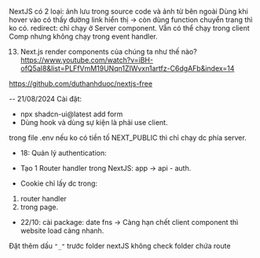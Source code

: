 NextJS có 2 loại: ảnh lưu trong source code và ảnh từ bên ngoài
Dùng <Link> khi hover vào có thấy đường link hiển thị -> còn dùng function chuyển trang thì ko có.
redirect: chỉ chạy ở Server component. Vẫn có thể chạy trong client Comp nhưng không chạy trong event handler.

13. Next.js render components của chúng ta như thế nào?
    https://www.youtube.com/watch?v=iBH-ofQ5aI8&list=PLFfVmM19UNqn1ZIWvxn1artfz-C6dgAFb&index=14

https://github.com/duthanhduoc/nextjs-free

-- 21/08/2024
Cài đặt:

- npx shadcn-ui@latest add form
- Dùng hook và dùng sự kiện là phải use client.

trong file .env nếu ko có tiền tố NEXT_PUBLIC thì chỉ chạy dc phía server.

- 18: Quản lý authentication:

* Tạo 1 Router handler trong NextJS: app -> api - auth.

- Cookie chỉ lấy dc trong:

1. router handler
2. trong page.

- 22/10: cài package: date fns
  -> Càng hạn chết client component thì website load càng nhanh.

Đặt thêm dấu `"_"` trước folder nextJS không check folder chứa route
